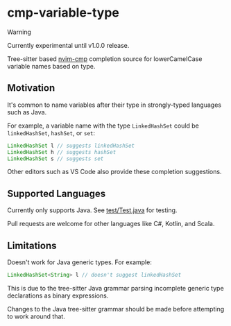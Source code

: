 # cmp-variable-type

> [!WARNING]
> Currently experimental until v1.0.0 release.

Tree-sitter based [nvim-cmp](https://github.com/hrsh7th/nvim-cmp) completion source for lowerCamelCase variable names based on type.

## Motivation

It's common to name variables after their type in strongly-typed languages such as Java.

For example, a variable name with the type `LinkedHashSet` could be `linkedHashSet`, `hashSet`, or `set`:

```java
LinkedHashSet l // suggests linkedHashSet
LinkedHashSet h // suggests hashSet
LinkedHashSet s // suggests set
```

Other editors such as VS Code also provide these completion suggestions.

## Supported Languages

Currently only supports Java. See [test/Test.java](./test/Test.java) for testing.

Pull requests are welcome for other languages like C#, Kotlin, and Scala.

## Limitations
Doesn't work for Java generic types. For example:
```java
LinkedHashSet<String> l // doesn't suggest linkedHashSet
```

This is due to the tree-sitter Java grammar parsing incomplete generic type declarations as binary expressions.

Changes to the Java tree-sitter grammar should be made before attempting to work around that.

